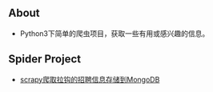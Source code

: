 ## About

- Python3下简单的爬虫项目，获取一些有用或感兴趣的信息。

## Spider Project

- [scrapy爬取拉钩的招聘信息存储到MongoDB](https://github.com/fountainhead-gq/ScrapySpider/tree/master/Lagou)
